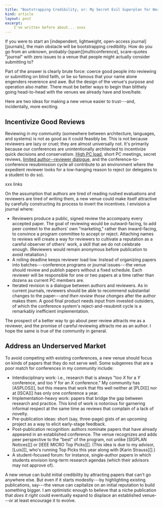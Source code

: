 ```yaml
---
title: "Bootstrapping Credibility, or: My Secret Evil Superplan for World Domination"
kind: article
layout: post
excerpt:
    I've written before about... xxxx
---
```

If you were to start an [independent, lightweight, open-access journal][journals], the main obstacle will be bootstrapping credibility. How do you go from an unknown, probably-[spam][multiconference], scare-quotes "journal" with zero issues to a venue that people might actually consider submitting to?

Part of the answer is clearly brute force: coerce good people into reviewing or submitting on blind faith, or be so famous that your name alone engenders reverence and awe. But the design of the venue's purpose and operation also matter. There must be better ways to begin than blithely going head-to-head with the venues we already have and love/hate.

Here are two ideas for making a new venue easier to trust---and, incidentally, more exciting.

## Incentivize Good Reviews

Reviewing in my community (somewhere between architecture, languages, and systems) is not as good as it could feasibly be. This is not because reviewers are lazy or cruel; they are almost universally not. It's primarily because our conferences are unintentionally architected to incentivize quick decisions and conservatism. [High PC load][regehr], short PC meetings, secret reviews, [limited author--reviewer dialogue][yis], and the conference-to-conference resubmission cycle all contribute to an environment where the expedient reviewer looks for a low-hanging reason to reject (or delegates to a student to do so).

[regehr]: http://blog.regehr.org/archives/306
[yis]: http://youinfinitesnake.blogspot.com/2011/08/whats-wrong-with-computer-science.html

xxx links

On the assumption that authors are tired of reading rushed evaluations and reviewers are tired of writing them, a new venue could make itself attractive by carefully constructing its process to invert the incentives. I envision a journal where:

* Reviewers produce a public, signed review the accompany every accepted paper. The goal of reviewing would be outward-facing, to add peer context to the authors' own "marketing," rather than inward-facing, to convince a program committee to accept or reject. Attaching names to reviews will create a way for reviewers to cultivate a reputation as a careful observer of others' work, a skill that we do not celebrate enough. (Reviewers would remain anonymous before publication to avoid retaliation.)
* A rolling deadline keeps reviewer load low. Instead of organizing papers into batches---conference programs or journal issues---the venue should review and publish papers without a fixed schedule. Each reviewer will be responsible for one or two papers at a time rather than dozens as current PC members are.
* Iterated revision is a dialogue between authors and reviewers. As in current journals, reviewers should be able to recommend substantial changes to the paper---*and then review those changes* after the author makes them. A good final product needs input from invested outsiders, of which the conference system's reject-and-resubmit cycle is a remarkably inefficient implementation.

The prospect of a better way to go about peer review attracts me as a reviewer, and the promise of careful reviewing attracts me as an author. I hope the same is true of the community in general.

## Address an Underserved Market

To avoid competing with existing conferences, a new venue should focus on kinds of papers that they do not serve well. Some subgenres that are a poor match for conferences in my community include:

* Interdisciplinary work: i.e., research that is always "too *X* for a *Y* conference, and too *Y* for an *X* conference." My community has [ASPLOS][], but this means that work that fits well neither at [PLDI][] nor at [ISCA][] has only one conference a year.
* Implementation-heavy work: papers that bridge the gap between research and practice. This kind of work is notorious for garnering informal respect at the same time as reviews that complain of a lack of novelty.
* Pre-publication ideas: short (say, three-page) gists of an upcoming project as a way to elicit early-stage feedback.
* Post-publication recognition: authors nominate papers that have already appeared in an established conference. The venue recognizes and adds peer perspective to the "best" of the program, not unlike [SIGPLAN Notices][] or [IEEE MICRO Top Picks][]. (This idea is due to my advisor, [Luis][], who's running Top Picks this year along with [Karin Strauss][].)
* A student-focused forum: for instance, single-author papers in which students envision long-term research agendas (which their advisors may not approve of).

A new venue can build initial credibility by attracting papers that can't go anywhere else. But even if it starts modestly---by highlighting existing publications, say---the venue can capitalize on an initial reputation to build something bigger. I am optimistic enough to believe that a niche publication that *does it right* could eventually expand to displace an established venue---or at least encourage it to evolve.
